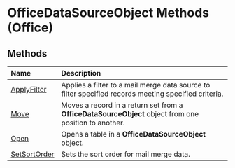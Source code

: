 
# OfficeDataSourceObject Methods (Office)

## Methods



|**Name**|**Description**|
|:-----|:-----|
| [ApplyFilter](9ce3ed9b-3d84-9ebd-68ae-be958ad1a99c.md)|Applies a filter to a mail merge data source to filter specified records meeting specified criteria.|
| [Move](cf732e6c-58b3-94a7-5081-3f1350800fd0.md)|Moves a record in a return set from a  **OfficeDataSourceObject** object from one position to another.|
| [Open](ef01fe38-68ad-6dfb-fcf6-2bd06d308acc.md)|Opens a table in a  **OfficeDataSourceObject** object.|
| [SetSortOrder](427d3a81-1863-4e52-02d4-7485553a4d2f.md)|Sets the sort order for mail merge data.|

